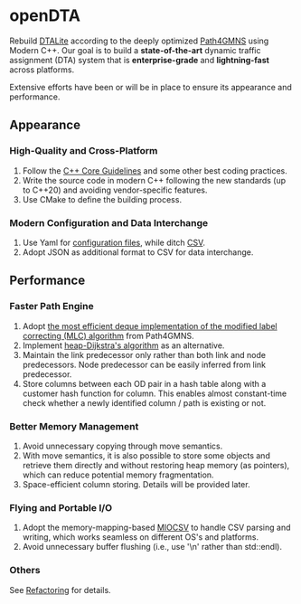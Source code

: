 # openDTA

Rebuild [DTALite](https://github.com/asu-trans-ai-lab/DTALite) according to the deeply optimized [Path4GMNS](https://github.com/jdlph/Path4GMNS) using Modern C++. Our goal is to build a **state-of-the-art** dynamic traffic assignment (DTA) system that is **enterprise-grade** and **lightning-fast** across platforms.

Extensive efforts have been or will be in place to ensure its appearance and performance.

## Appearance
### High-Quality and Cross-Platform
1. Follow the [C++ Core Guidelines](http://isocpp.github.io/CppCoreGuidelines/CppCoreGuidelines) and some other best coding practices.
2. Write the source code in modern C++ following the new standards (up to C++20) and avoiding vendor-specific features.
3. Use CMake to define the building process.

### Modern Configuration and Data Interchange
1. Use Yaml for [configuration files](https://github.com/jdlph/Path4GMNS/blob/master/tests/settings.yml), while ditch [CSV](https://github.com/jdlph/Path4GMNS/blob/master/tests/settings.csv).
2. Adopt JSON as additional format to CSV for data interchange.

## Performance
### Faster Path Engine
1. Adopt [the most efficient deque implementation of the modified label correcting (MLC) algorithm](https://github.com/jdlph/Path4GMNS/blob/master/engine/path_engine.cpp) from Path4GMNS.
2. Implement [heap-Dijkstra's algorithm](https://github.com/jdlph/shortest-path-algorithms/blob/release/src/spalgm.py) as an alternative.
3. Maintain the link predecessor only rather than both link and node predecessors. Node predecessor can be easily inferred from link predecessor.
4. Store columns between each OD pair in a hash table along with a customer hash function for column. This enables almost constant-time check whether a newly identified column / path is existing or not.

### Better Memory Management
1. Avoid unnecessary copying through move semantics.
2. With move semantics, it is also possible to store some objects and retrieve them directly and without restoring heap memory (as pointers), which can reduce potential memory fragmentation.
3. Space-efficient column storing. Details will be provided later.

### Flying and Portable I/O
1. Adopt the memory-mapping-based [MIOCSV](https://github.com/jdlph/MIOCSV) to handle CSV parsing and writing, which works seamless on different OS's and platforms.
2. Avoid unnecessary buffer flushing (i.e., use '\n' rather than std::endl).

### Others
See [Refactoring](https://github.com/jdlph/DTALite#refactoring) for details.